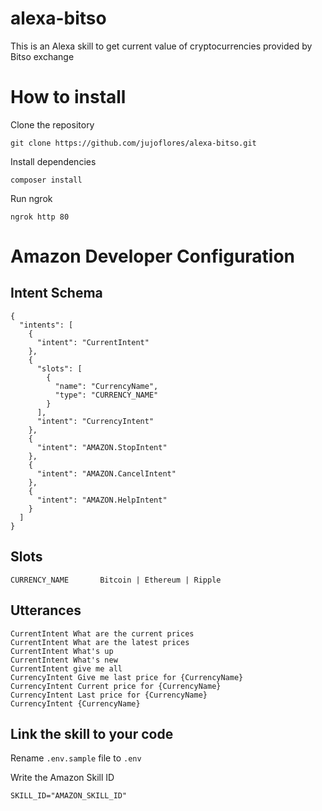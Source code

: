 # alexa-bitso

This is an Alexa skill to get current value of cryptocurrencies provided by Bitso exchange

# How to install 

Clone the repository

```
git clone https://github.com/jujoflores/alexa-bitso.git
```

Install dependencies

```
composer install
```

Run ngrok

```
ngrok http 80
```

# Amazon Developer Configuration

## Intent Schema

```
{
  "intents": [
    {
      "intent": "CurrentIntent"
    },
    {
      "slots": [
        {
          "name": "CurrencyName",
          "type": "CURRENCY_NAME"
        }
      ],
      "intent": "CurrencyIntent"
    },
    {
      "intent": "AMAZON.StopIntent"
    },
    {
      "intent": "AMAZON.CancelIntent"
    },
    {
      "intent": "AMAZON.HelpIntent"
    }
  ]
}
```

## Slots

```
CURRENCY_NAME		Bitcoin | Ethereum | Ripple
```

## Utterances

```
CurrentIntent What are the current prices
CurrentIntent What are the latest prices
CurrentIntent What's up
CurrentIntent What's new
CurrentIntent give me all
CurrencyIntent Give me last price for {CurrencyName}
CurrencyIntent Current price for {CurrencyName}
CurrencyIntent Last price for {CurrencyName}
CurrencyIntent {CurrencyName}

```

## Link the skill to your code

Rename `.env.sample` file to `.env`

Write the Amazon Skill ID

```
SKILL_ID="AMAZON_SKILL_ID"
```
